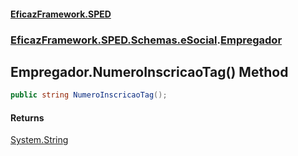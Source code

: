 #### [EficazFramework.SPED](EficazFrameworkSPED.md 'EficazFramework SPED')
### [EficazFramework.SPED.Schemas.eSocial](EficazFramework.SPED.Schemas.eSocial.md 'EficazFramework.SPED.Schemas.eSocial').[Empregador](EficazFramework.SPED.Schemas.eSocial/Empregador.md 'EficazFramework.SPED.Schemas.eSocial.Empregador')

## Empregador.NumeroInscricaoTag() Method

```csharp
public string NumeroInscricaoTag();
```

#### Returns
[System.String](https://docs.microsoft.com/en-us/dotnet/api/System.String 'System.String')